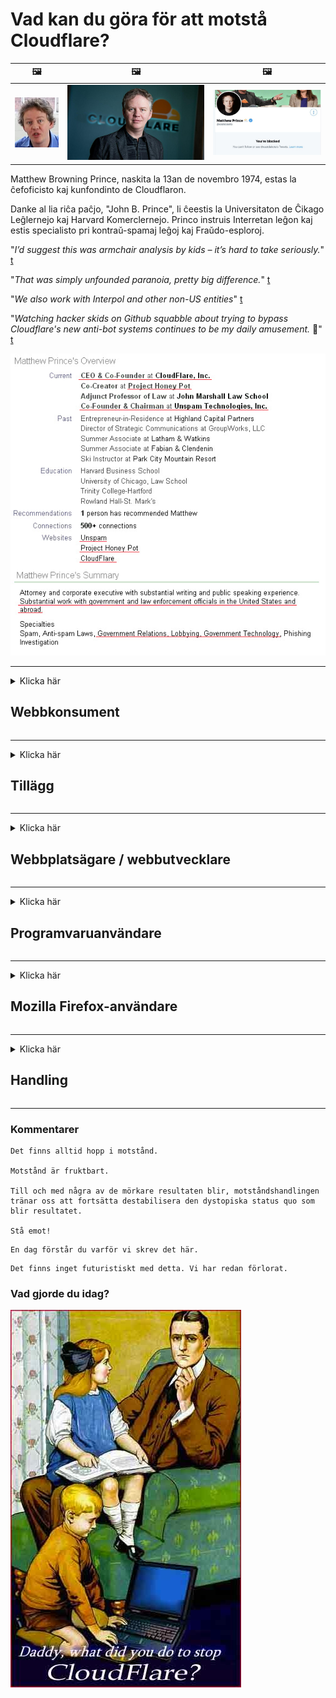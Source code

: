 # Vad kan du göra för att motstå Cloudflare?

| 🖼 | 🖼 | 🖼 |
| --- | --- | --- |
| ![](../image/matthew_prince_teen.jpg) | ![](../image/matthew_prince.jpg) | ![](../image/blockedbymatthewprince.jpg) |


Matthew Browning Prince, naskita la 13an de novembro 1974, estas la ĉefoficisto kaj kunfondinto de Cloudflaron.

Danke al lia riĉa paĉjo, "John B. Prince", li ĉeestis la Universitaton de Ĉikago Leĝlernejo kaj Harvard Komerclernejo.
Princo instruis Interretan leĝon kaj estis specialisto pri kontraŭ-spamaj leĝoj kaj Fraŭdo-esploroj.


"*I’d suggest this was armchair analysis by kids – it’s hard to take seriously.*" [t](https://www.theguardian.com/technology/2015/nov/19/cloudflare-accused-by-anonymous-helping-isis)

"*That was simply unfounded paranoia, pretty big difference.*"  [t](https://twitter.com/xxdesmus/status/992757936123359233)

"*We also work with Interpol and other non-US entities*" [t](https://twitter.com/eastdakota/status/1203028504184360960)

"*Watching hacker skids on Github squabble about trying to bypass Cloudflare's new anti-bot systems continues to be my daily amusement.* 🍿" [t](https://twitter.com/eastdakota/status/1273277839102656515)


![](../image/whoismp.jpg)

---


<details>
<summary>Klicka här

## Webbkonsument
</summary>


- Om webbplatsen du gillar använder Cloudflare, ber dem att inte använda Cloudflare.
  - Det gnäller på sociala medier som Facebook, Reddit, Twitter eller Mastodon gör ingen skillnad. [Åtgärderna är högre än hashtags.](https://twitter.com/phyzonloop/status/1274132092490862594)
  - Försök att kontakta webbplatsägaren om du vill göra dig användbar.

[Sa Cloudflare](https://github.com/Eloston/ungoogled-chromium/issues/783):
```
Vi rekommenderar att du kontaktar administratörerna för de specifika tjänster eller webbplatser som du stöter på och delar med dig av dina erfarenheter.
```

[Om du inte frågar efter det vet webbplatsägaren aldrig detta problem.](../PEOPLE.md)

![](../image/liberapay.jpg)

[Framgångsrikt exempel](https://counterpartytalk.org/t/turn-off-cloudflare-on-counterparty-co-plz/164/5).<br>
Du har ett problem? [Höj din röst nu.](https://github.com/maraoz/maraoz.github.io/issues/1) Exempel nedan.

```
Du hjälper bara företagens censur och massövervakning.
https://codeberg.org/crimeflare/cloudflare-tor/src/branch/master/README.md
```

```
Din webbsida ligger i den privata muromgärdade trädgården i CloudFlare.
https://codeberg.org/crimeflare/cloudflare-tor/
```

- Ta dig tid att läsa webbplatsens sekretesspolicy.
  - om webbplatsen ligger bakom Cloudflare eller om webbplatsen använder tjänster anslutna till Cloudflare.

Det måste förklara vad "Cloudflare" är och be om tillstånd att dela dina data med Cloudflare. Underlåtenhet att göra detta kommer att leda till brott mot förtroendet och webbplatsen i fråga bör undvikas.

[Ett godtagbart exempel på integritetspolicy finns här](https://archive.is/bDlTz) ("Subprocessors" > "Entity Name")

```
Jag har läst din integritetspolicy och jag kan inte hitta ordet Cloudflare.
Jag vägrar att dela data med dig om du fortsätter att mata mina data till Cloudflare.
https://codeberg.org/crimeflare/cloudflare-tor/
```

Detta är ett exempel på integritetspolicy som inte har ordet Cloudflare.
[Liberland Jobs](https://archive.is/daKIr) [privacy policy](https://docsend.com/view/feiwyte):

![](../image/cfwontobey.jpg)

Cloudflare har sin egen integritetspolicy.
[Cloudflare älskar doxxing människor.](https://www.reddit.com/r/GamerGhazi/comments/2s64fe/be_wary_reporting_to_cloudflare/)

Här är ett bra exempel på webbplatsens registreringsformulär.
AFAIK, noll webbplats gör detta. Kommer du att lita på dem?

```
Genom att klicka på "Registrera dig för XYZ" godkänner du våra användarvillkor och sekretesspolicy.
Du samtycker också till att dela dina data med Cloudflare och samtycker också till cloudflares sekretesspolicy.
Om Cloudflare läcker din information eller inte låter dig ansluta till våra servrar är det inte vårt fel. [*]

[ Bli Medlem ] [ jag håller inte med ]
```
[*] [PEOPLE.md](../PEOPLE.md)


- Försök att inte använda deras tjänst. Kom ihåg att du övervakas av Cloudflare.
  - ["I'm in your TLS, sniffin' your passworz"](../image/iminurtls.jpg)

- Sök efter annan webbplats. Det finns alternativ och möjligheter på internet!

- Övertyga dina vänner att använda Tor dagligen.
  - Anonymitet bör vara standarden på det öppna internet!
  - [Observera att Tor-projektet ogillar detta projekt.](../HISTORY.md)

</details>

------

<details>
<summary>Klicka här

## Tillägg
</summary>

- Om din webbläsare är Firefox, Tor Browser eller Ungoogled Chromium använder du något av dessa tillägg nedan.
  - Om du vill lägga till ett annat nytt tillägg, fråga om det först.


| namn | Utvecklare | Stöd | Kan blockera | Kan meddela | Chrome |
| -------- | -------- | -------- | -------- | -------- | -------- |
| [Bloku Cloudflaron MITM-Atakon](../subfiles/about.bcma.md) | #Addon | [ ? ](README.md) | **Ja**     | **Ja**     |  **Ja** |
| [Ĉu ligoj estas vundeblaj al MITM-atako?](../subfiles/about.ismm.md) | #Addon | [ ? ](README.md) | Nej     | **Ja**     |  **Ja** |
| [Ĉu ĉi tiuj ligoj blokos Tor-uzanton?](../subfiles/about.isat.md) | #Addon | [ ? ](README.md) | Nej     | **Ja**     |  **Ja** |
| [Block Cloudflare MITM Attack](https://trac.torproject.org/projects/tor/attachment/ticket/24351/block_cloudflare_mitm_attack-1.0.14.1-an%2Bfx.xpi)<br>[**DELETED BY TOR PROJECT**](../HISTORY.md) | nullius | [ ? ](tool/block_cloudflare_mitm_fx), [Link](README.md) | **Ja**     | **Ja**     |  Nej |
| [TPRB](http://34ahehcli3epmhbu2wbl6kw6zdfl74iyc4vg3ja4xwhhst332z3knkyd.onion/) | Sw | [ ? ](http://34ahehcli3epmhbu2wbl6kw6zdfl74iyc4vg3ja4xwhhst332z3knkyd.onion/) | **Ja**     | **Ja**     |  Nej |
| [Detect Cloudflare](https://addons.mozilla.org/en-US/firefox/addon/detect-cloudflare/) | Frank Otto | [ ? ](https://github.com/traktofon/cf-detect) | Nej     | **Ja**     |  Nej |
| [True Sight](https://addons.mozilla.org/en-US/firefox/addon/detect-cloudflare-plus/) | claustromaniac | [ ? ](https://github.com/claustromaniac/detect-cloudflare-plus) | Nej     | **Ja**     |  Nej |
| [Which Cloudflare datacenter am I visiting?](https://addons.mozilla.org/en-US/firefox/addon/cf-pop/) | 依云 | [ ? ](https://github.com/lilydjwg/cf-pop) | Nej     | **Ja**     |  Nej |


- "Decentraleyes" kan stoppa anslutningen till "CDNJS (Cloudflare)".
  - Det förhindrar att många förfrågningar når nätverk och tjänar lokala filer för att förhindra att webbplatser går sönder.
  - Utvecklaren svarade: "[very concerning indeed](https://github.com/Synzvato/decentraleyes/issues/236#issuecomment-352049501)", "[widespread usage severely centralizes the web](https://github.com/Synzvato/decentraleyes/issues/251#issuecomment-366752049)"

- [Du kan också ta bort eller misstro Cloudflare-certifikat från din Certificate Authority (CA).](https://www.ssl.com/how-to/remove-root-certificate-firefox/)

</details>

------

<details>
<summary>Klicka här

## Webbplatsägare / webbutvecklare
</summary>


![](../image/word_cloudflarefree.jpg)

- Använd inte Cloudflare-lösning, period.
  - Du kan göra bättre än det, eller hur? [Så här tar du bort Cloudflare-prenumerationer, planer, domäner eller konton.](https://support.cloudflare.com/hc/en-us/articles/200167776-Removing-subscriptions-plans-domains-or-accounts)

| 🖼 | 🖼 |
| --- | --- |
| ![](../image/htmlalertcloudflare.jpg) | ![](../image/htmlalertcloudflare2.jpg) |

- Vill du ha fler kunder? Du vet vad som ska göras. Tips är "över linjen".
  - [Hej, du skrev "Vi tar din integritet på allvar" men jag fick "Fel 403 Förbjuden anonym proxy ej tillåten".](https://it.slashdot.org/story/19/02/19/0033255/stop-saying-we-take-your-privacy-and-security-seriously) Varför blockerar du Tor eller VPN? [Och varför blockerar du tillfälliga e-postmeddelanden?](http://nomdjgwjvyvlvmkolbyp3rocn2ld7fnlidlt2jjyotn3qqsvzs2gmuyd.onion/mail/)

![](../image/anonexist.jpg)

- Användning av Cloudflare ökar risken för avbrott. Besökare kan inte komma åt din webbplats om din server är nere eller Cloudflare är nere.
  - [Trodde du verkligen att Cloudflare aldrig gick ner?](https://www.ibtimes.com/cloudflare-down-not-working-sites-producing-504-gateway-timeout-errors-2618008) [Another](https://twitter.com/Jedduff/status/1097875615997399040) [sample](https://twitter.com/search?f=tweets&vertical=default&q=Cloudflare%20is%20having%20problems). [Need more](../PEOPLE.md)?

![](../image/cloudflareinternalerror.jpg)

- Att använda Cloudflare för att proxy din "API-tjänst", "mjukvaruuppdateringsserver" eller "RSS-flöde" kommer att skada din kund. En kund ringde till dig och sa "Jag kan inte använda ditt API längre", och du har ingen aning om vad som händer. Cloudflare kan tyst blockera din kund. Tycker du att det är okej?
  - Det finns många RSS-läsarklienter och RSS-läsare online-tjänster. Varför publicerar du RSS-flöde om du inte låter folk prenumerera?

![](../image/rssfeedovercf.jpg)

- Behöver du HTTPS-certifikat? Använd "Let's Encrypt" eller köp det bara från CA-företaget.

- Behöver du DNS-server? Kan du inte ställa in din egen server? Vad sägs om dem: [Hurricane Electric Free DNS](https://dns.he.net/), [Dyn.com](https://dyn.com/dns/), [1984 Hosting](https://www.1984hosting.com/), [Afraid.Org (Admin raderar ditt konto om du använder TOR)](https://freedns.afraid.org/)

- Letar du efter värdtjänst? Endast gratis? Vad sägs om dem: [Onion Service](http://vww6ybal4bd7szmgncyruucpgfkqahzddi37ktceo3ah7ngmcopnpyyd.onion/en/security/network-security/tor/onionservices-best-practices), [Free Web Hosting Area](https://freewha.com/), [Autistici/Inventati Web Site Hosting](https://www.autinv5q6en4gpf4.onion/services/website), [Github Pages](https://pages.github.com/), [Surge](https://surge.sh/)
  - [Alternativ till Cloudflare](../subfiles/cloudflare-alternatives.md)

- Använder du "cloudflare-ipfs.com"? [Vet du att Cloudflare IPFS är dåligt?](../PEOPLE.md)

- Installera brandväggen för webbapplikationer som OWASP och Fail2Ban på din server och konfigurera den korrekt.
  - Att blockera Tor är ingen lösning. Straffa inte alla bara för små dåliga användare.

- Omdirigera eller blockera "Cloudflare Warp" -användare från att komma åt din webbplats. Och ge en anledning om du kan.

> IP-lista: "[Cloudflares nuvarande IP-intervall](cloudflare_inc/)"

> A: Blockera dem bara

```
server {
...
deny 173.245.48.0/20;
deny 103.21.244.0/22;
deny 103.22.200.0/22;
deny 103.31.4.0/22;
deny 141.101.64.0/18;
deny 108.162.192.0/18;
deny 190.93.240.0/20;
deny 188.114.96.0/20;
deny 197.234.240.0/22;
deny 198.41.128.0/17;
deny 162.158.0.0/15;
deny 104.16.0.0/12;
deny 172.64.0.0/13;
deny 131.0.72.0/22;
deny 2400:cb00::/32;
deny 2606:4700::/32;
deny 2803:f800::/32;
deny 2405:b500::/32;
deny 2405:8100::/32;
deny 2a06:98c0::/29;
deny 2c0f:f248::/32;
...
}
```

> B: Omdirigera till varningssidan

```
http {
...
geo $iscf {
default 0;
173.245.48.0/20 1;
103.21.244.0/22 1;
103.22.200.0/22 1;
103.31.4.0/22 1;
141.101.64.0/18 1;
108.162.192.0/18 1;
190.93.240.0/20 1;
188.114.96.0/20 1;
197.234.240.0/22 1;
198.41.128.0/17 1;
162.158.0.0/15 1;
104.16.0.0/12 1;
172.64.0.0/13 1;
131.0.72.0/22 1;
2400:cb00::/32 1;
2606:4700::/32 1;
2803:f800::/32 1;
2405:b500::/32 1;
2405:8100::/32 1;
2a06:98c0::/29 1;
2c0f:f248::/32 1;
}
...
}

server {
...
if ($iscf) {rewrite ^ https://example.com/cfwsorry.php;}
...
}

<?php
header('HTTP/1.1 406 Not Acceptable');
echo <<<CLOUDFLARED
Thank you for visiting ourwebsite.com!<br />
We are sorry, but we can't serve you because your connection is being intercepted by Cloudflare.<br />
Please read https://codeberg.org/crimeflare/cloudflare-tor for more information.<br />
CLOUDFLARED;
die();
```

- Ställ in Tor Onion Service eller I2P om du tror på frihet och välkomnar anonyma användare.

- Be om råd från andra Clearnet / Tor dubbla webbplatsoperatörer och få anonyma vänner!

</details>

------

<details>
<summary>Klicka här

## Programvaruanvändare
</summary>


- Discord använder CloudFlare. Alternativ? Vi rekommenderar [**Briar** (Android)](https://f-droid.org/en/packages/org.briarproject.briar.android/), [Ricochet (PC)](https://ricochet.im/), [Tox + Tor (Android/PC)](https://tox.chat/download.html)
  - Briar inkluderar Tor-demon så att du inte behöver installera Orbot.
  - Qwtch-utvecklare, Open Privacy, raderade stop_cloudflare-projekt från deras git-tjänst utan föregående meddelande.

- Om du använder Debian GNU / Linux eller något derivat, prenumerera: [bug #831835](https://bugs.debian.org/cgi-bin/bugreport.cgi?bug=831835). Och om du kan, hjälp med att verifiera korrigeringsfilen och hjälp underhållaren att komma till rätt slutsats om huruvida den ska accepteras.

- Rekommendera alltid dessa webbläsare.

| namn | Utvecklare | Stöd | Kommentar |
| -------- | -------- | -------- | -------- |
| [Ungoogled-Chromium](https://ungoogled-software.github.io/ungoogled-chromium-binaries/) | Eloston | [ ? ](https://github.com/Eloston/ungoogled-chromium) | PC (Win, Mac, Linux)  _!Tor_ |
| [Bromite](https://www.bromite.org/fdroid) | Bromite | [ ? ](https://github.com/bromite/bromite/issues) | Android  _!Tor_ |
| [Tor Browser](https://www.torproject.org/download/) | Tor Project | [ ? ](https://support.torproject.org/) | PC (Win, Mac, Linux)  _Tor_|
| [Tor Browser Android](https://www.torproject.org/download/) | Tor Project | [ ? ](https://support.torproject.org/) | Android  _Tor_|
| [Onion Browser](https://itunes.apple.com/us/app/onion-browser/id519296448?mt=8) | Mike Tigas | [ ? ](https://github.com/OnionBrowser/OnionBrowser/issues) | Apple iOS  _Tor_|
| [GNU/Icecat](https://www.gnu.org/software/gnuzilla/) | GNU | [ ? ](https://www.gnu.org/software/gnuzilla/) | PC (Linux) |
| [IceCatMobile](https://f-droid.org/en/packages/org.gnu.icecat/) | GNU | [ ? ](https://lists.gnu.org/mailman/listinfo/bug-gnuzilla) | Android |
| [Iridium Browser](https://iridiumbrowser.de/about/) | Iridium | [ ? ](https://github.com/iridium-browser/iridium-browser/) | PC (Win, Mac, Linux, OpenBSD) |


Annan programvaras integritet är ofullkomlig. Detta betyder inte att Tor-webbläsaren är "perfekt".
Det finns inget 100% säkert eller 100% privat på internet och teknik.

- Vill du inte använda Tor? Du kan använda vilken webbläsare som helst med Tor-demon.
  - [Observera att Tor-projektet inte gillar detta.](https://support.torproject.org/tbb/tbb-9/) Använd Tor Browser om du kan göra det.
- [Hur man använder Chromium med Tor](../subfiles/chromium_tor.md)


Låt oss prata om annan programvaras integritet.

- [Om du verkligen behöver använda Firefox, välj "Firefox ESR".](https://www.mozilla.org/en-US/firefox/organizations/)
  - [Firefox - Spyware Watchdog](https://spyware.neocities.org/articles/firefox.html)
  - [Firefox avvisar yttrandefrihet, förbjuder yttrandefrihet](https://web.archive.org/web/20200423010026/https://reclaimthenet.org/firefox-rejects-free-speech-bans-free-speech-commenting-plugin-dissenter-from-its-extensions-gallery/)
  - ["100+ nedröstningar. Det verkar som att be ett programvaruföretag att hålla fast vid ... programvara är bara för mycket idag."](https://old.reddit.com/r/firefox/comments/gutdiw/weve_got_work_to_do_the_mozilla_blog/fslbbb6/)
  - [Uh, varför visar Firefox mig sponsrade länkar i mitt URL-fält?](https://www.reddit.com/r/firefox/comments/jybx2w/uh_why_is_firefox_showing_me_sponsored_links_in/)
  - [Mozilla - Devil Incarnate](https://digdeeper.neocities.org/ghost/mozilla.html)

- [Kom ihåg att Mozilla använder Cloudflare-tjänsten.](https://www.robtex.com/dns-lookup/www.mozilla.org) [De använder också Cloudflares DNS-tjänst på sin produkt.](https://www.theregister.co.uk/2018/03/21/mozilla_testing_dns_encryption/)

- [Mozilla avvisade officiellt denna biljett.](https://bugzilla.mozilla.org/show_bug.cgi?id=1426618)

- [Firefox Focus är ett skämt.](https://github.com/mozilla-mobile/focus-android/issues/1743) [De lovade att stänga av telemetri men de ändrade det.](https://github.com/mozilla-mobile/focus-android/issues/4210)

- [PaleMoon / Basilisk-utvecklare älskar Cloudflare.](https://github.com/mozilla-mobile/focus-android/issues/1743#issuecomment-345993097)
  - [Pale Moon's Archive Server hackade och sprider skadlig kod i 18 månader](https://www.reddit.com/r/privacytoolsIO/comments/cc808y/pale_moons_archive_server_hacked_and_spread/)
  - Han hatar också Tor-användare - "[Låt det vara fientligt mot Tor. Jag tycker att de flesta webbplatser bör vara fientliga mot Tor med tanke på dess extremt höga missbruksfaktor.](https://github.com/yacy/yacy_search_server/issues/314#issuecomment-565932097)"

- [Waterfox har allvarliga "telefoner hem" problem](https://spyware.neocities.org/articles/waterfox.html)

- [Google Chrome är ett spionprogram.](https://www.gnu.org/proprietary/malware-google.en.html)
  - [Google profilerar din aktivitet.](https://spyware.neocities.org/articles/chrome.html)

- [SRWare Iron gör för många telefoner hemanslutning.](https://spyware.neocities.org/articles/iron.html) Det ansluter också till google-domäner.

- [Modig webbläsare vitlista Facebook / Twitter spårare.](https://www.bleepingcomputer.com/news/security/facebook-twitter-trackers-whitelisted-by-brave-browser/)
  - [Här är fler frågor.](https://spyware.neocities.org/articles/brave.html)
  - [binance affiliate ID](https://twitter.com/cryptonator1337/status/1269594587716374528)

- [Microsoft Edge låter Facebook köra Flash-kod bakom användarens rygg.](https://www.zdnet.com/article/microsoft-edge-lets-facebook-run-flash-code-behind-users-backs/)

- [Vivaldi respekterar inte din integritet.](https://spyware.neocities.org/articles/vivaldi.html)

- [Opera spionprogramnivå: extremt hög](https://spyware.neocities.org/articles/opera.html)

- Apple iOS: [Du borde inte använda iOS alls, främst för att det är skadlig kod.](https://www.gnu.org/proprietary/malware-apple.html)

Därför rekommenderar vi endast ovanstående tabell. Inget annat.

</details>

------

<details>
<summary>Klicka här

## Mozilla Firefox-användare
</summary>


- "Firefox Nightly" kommer att skicka felsökningsinformation till Mozillas servrar utan att välja bort metod.
  - [Mozillas servrar uppträder Cloudflare](https://www.digwebinterface.com/?hostnames=www.mozilla.org%0D%0Amozilla.cloudflare-dns.com&type=&ns=resolver&useresolver=8.8.4.4&nameservers=)

- Det är möjligt att förbjuda Firefox att ansluta till Mozillas servrar.
  - [Mozillas policy-mallar guide](https://github.com/mozilla/policy-templates/blob/master/README.md)
  - Tänk på att detta trick kan sluta fungera i senare version eftersom Mozilla gillar att vitlista sig själva.
  - Använd brandvägg och DNS-filter för att blockera dem helt.

"`/distribution/policies.json`"

>     "WebsiteFilter": {
> 		"Block": [
> 		"*://*.mozilla.com/*",
> 		"*://*.mozilla.net/*",
> 		"*://*.mozilla.org/*",
> 		"*://webcompat.com/*",
> 		"*://*.firefox.com/*",
> 		"*://*.thunderbird.net/*",
> 		"*://*.cloudflare.com/*"
> 		]
>     },


- ~~Rapportera ett fel på mozillas tracker och ber dem att inte använda Cloudflare.~~ Det fanns en felrapport om bugzilla. Många människor publicerades sin oro, men felet döljdes av administratören 2018.

- Du kan inaktivera DoH i Firefox.
  - [Ändra standard DNS-leverantör av Firefox](../subfiles/change-firefox-dns.md)

![](../image/firefoxdns.jpg)

- [Om du vill använda DNS som inte är ISP, överväg att använda OpenNIC Tier2 DNS-tjänst eller någon av icke-Cloudflare DNS-tjänster.](https://wiki.opennic.org/start)
![](../image/opennic.jpg)
  - Blockera Cloudflare med DNS. [Crimeflare DNS](https://dns.crimeflare.eu.org/)

- Du kan använda Tor som DNS-resolver. [Om du inte är Tor-expert, ställ frågor här.](https://tor.stackexchange.com/)

> **Hur?**
> 1. Ladda ner Tor och installera den på din dator.
> 2. Lägg till den här raden i "torrc" -filen.
> DNSPort 127.0.0.1:53
> 3. Starta om Tor.
> 4. Ställ in datorns DNS-server på "127.0.0.1".

</details>

------

<details>
<summary>Klicka här

## Handling
</summary>


- Berätta för andra runt dig om farorna med Cloudflare.

- [Hjälp till att förbättra detta arkiv.](https://codeberg.org/crimeflare/cloudflare-tor).
  - Både listorna, argumenten mot det och detaljerna.

- [Dokumentera och gör mycket offentligt där saker går fel med Cloudflare (och liknande företag), se till att nämna detta förvar när du gör det](https://codeberg.org/crimeflare/cloudflare-tor) :)

- Få fler människor som använder Tor som standard så att de kan uppleva webben ur olika delar av världen.

- Starta grupper, i sociala medier och meatspace, dedikerade till att befria världen från Cloudflare.

- Om så är lämpligt, länka till dessa grupper på detta arkiv - det här kan vara en plats för samordning av att arbeta tillsammans som grupper.

- [Starta ett coop som kan ge ett meningsfullt alternativ till Cloudflare.](../subfiles/cloudflare-alternatives.md)

- Låt oss veta om några alternativ som hjälper åtminstone att tillhandahålla flera lager försvar mot Cloudflare.

- Om du är Cloudflare-kund ställer du in dina sekretessinställningar och väntar på att de bryter mot dem.
  - [Ta dem sedan under avgifter mot skräppost / sekretess.](https://twitter.com/thexpaw/status/1108424723233419264)

- Om du befinner dig i Amerikas förenta stater och webbplatsen i fråga är en bank eller en revisor, försök att sätta rättsligt tryck under Gramm – Leach – Bliley Act, eller amerikanerna med DIsabilities Act och rapportera tillbaka till oss hur långt du når .

- Om webbplatsen är en statlig webbplats, försök att sätta rättsligt tryck under den första ändringen av USA: s konstitution.

- Om du är EU-medborgare, kontakta webbplatsen för att skicka din personliga information enligt den allmänna dataskyddsförordningen. Om de vägrar att ge dig din information är det ett brott mot lagen.

- För företag som hävdar att de erbjuder tjänster på sin webbplats, försök rapportera dem som "falsk reklam" till konsumentskyddsorganisationer och BBB. Cloudflare-webbplatser betjänas av Cloudflare-servrar.

- [ITU föreslår i USA-sammanhanget att Cloudflare börjar bli tillräckligt stor för att antitrustlagar kan komma över dem.](https://www.itu.int/en/ITU-T/Workshops-and-Seminars/20181218/Documents/Geoff_Huston_Presentation.pdf)

- Det kan tänkas att GNU GPL version 4 kan innehålla en bestämmelse mot att lagra källkod bakom en sådan tjänst, vilket kräver att alla GPLv4 och senare program åtminstone är källkoden tillgänglig via ett medium som inte diskriminerar Tor-användare.

</details>

------

### Kommentarer

```
Det finns alltid hopp i motstånd.

Motstånd är fruktbart.

Till och med några av de mörkare resultaten blir, motståndshandlingen tränar oss att fortsätta destabilisera den dystopiska status quo som blir resultatet.

Stå emot!
```

```
En dag förstår du varför vi skrev det här.
```

```
Det finns inget futuristiskt med detta. Vi har redan förlorat.
```

### Vad gjorde du idag?


![](../image/stopcf.jpg)
